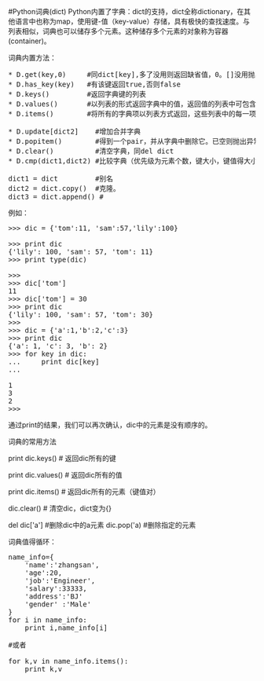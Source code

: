 #Python词典(dict)
Python内置了字典：dict的支持，dict全称dictionary，在其他语言中也称为map，使用键-值（key-value）存储，具有极快的查找速度。与列表相似，词典也可以储存多个元素。这种储存多个元素的对象称为容器(container)。


词典内置方法：

<pre>
* D.get(key,0)     #同dict[key],多了没用则返回缺省值，0。[]没用抛出异常
* D.has_key(key)   #有该键返回true,否则false
* D.keys()         #返回字典键的列表
* D.values()       #以列表的形式返回字典中的值，返回值的列表中可包含重复元素。
* D.items()        #将所有的字典项以列表方式返回，这些列表中的每一项都来与(键，值)，但是项在返回时并没有特殊的顺序。

* D.update[dict2]    #增加合并字典
* D.popitem()        #得到一个pair，并从字典中删除它。已空则抛出异常
* D.clear()          #清空字典，同del dict
* D.cmp(dict1,dict2) #比较字典（优先级为元素个数，键大小，键值得大小），第一个大返回1，小返回-1，一样返回0

dict1 = dict         #别名
dict2 = dict.copy()  #克隆。
dict3 = dict.append() #
</pre>

例如：

<pre>>>> dic = {'tom':11, 'sam':57,'lily':100}

>>> print dic
{'lily': 100, 'sam': 57, 'tom': 11}
>>> print type(dic)
<type 'dict'>
>>> 
>>> dic['tom']
11
>>> dic['tom'] = 30
>>> print dic
{'lily': 100, 'sam': 57, 'tom': 30}
>>>
>>> dic = {'a':1,'b':2,'c':3}
>>> print dic
{'a': 1, 'c': 3, 'b': 2}
>>> for key in dic:
...     print dic[key]
...

1
3
2
>>>  
</pre>

通过print的结果，我们可以再次确认，dic中的元素是没有顺序的。

词典的常用方法

print dic.keys() # 返回dic所有的键

print dic.values() # 返回dic所有的值 

print dic.items() # 返回dic所有的元素（键值对）

dic.clear() # 清空dic，dict变为{}

del dic['a'] #删除dic中的a元素
dic.pop('a) #删除指定的元素


词典值得循环：

<pre>
name_info={
    'name':'zhangsan',
    'age':20,
    'job':'Engineer',
    'salary':33333,
    'address':'BJ'
    'gender' :'Male'
}
for i in name_info:
    print i,name_info[i]
    
#或者

for k,v in name_info.items():
    print k,v
    
</pre>
